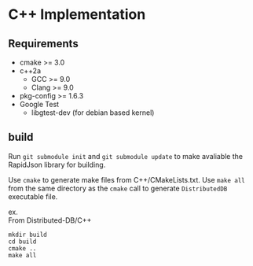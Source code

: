 # C++ Implementation

## Requirements
 * cmake >= 3.0
 * c++2a
    * GCC >= 9.0
    * Clang >= 9.0
 * pkg-config >= 1.6.3
 * Google Test
    * libgtest-dev (for debian based kernel)

## build
Run `git submodule init` and `git submodule update` to make avaliable the RapidJson library for building.

Use `cmake` to generate make files from C++/CMakeLists.txt. Use `make all` from the same directory as the `cmake` call to generate `DistributedDB` executable file.

ex. \
From Distributed-DB/C++
```
mkdir build
cd build
cmake ..
make all
```

